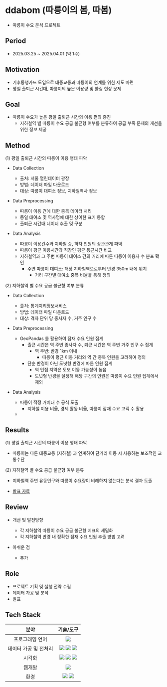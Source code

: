 # ddabom (따릉이의 봄, 따봄)
- 따릉이 수요 분석 프로젝트

## Period
- 2025.03.25 ~ 2025.04.01 (약 1주)

## Motivation
- 기후동행카드 도입으로 대중교통과 따릉이의 연계를 위한 제도 마련
- 평일 출퇴근 시간대, 따릉이의 높은 이용량 및 쏠림 현상 문제
  
## Goal
- 따릉이 수요가 높은 평일 출퇴근 시간의 이용 편의 증진
  - 지하철역 별 따릉이 수요 공급 불균형 여부를 분류하여 공급 부족 문제의 개선을 위한 정보 제공

## Method
(1) 평일 출퇴근 시간의 따릉이 이용 행태 파악
  - Data Collection
    - 출처: 서울 열린데이터 광장
    - 방법: 데이터 파일 다운로드
    - 대상: 따릉이 대여소 정보, 지하철역사 정보

  - Data Preprocessing
    - 따릉이 이용 건에 대한 중복 데이터 처리
    - 동일 대여소 및 역사명에 대한 상이한 표기 통합
    - 출퇴근 시간대 데이터 추출 및 구분
   
  - Data Analysis
    - 따릉이 이용건수와 지하철 승, 하차 인원의 상관관계 파악
    - 따릉이 평균 이용시간과 직장인 평균 통근시간 비교
    - 지하철역과 그 주변 따릉이 대여소 간의 거리에 따른 따릉이 이용자 수 분포 확인
      - 주변 따릉이 대여소: 해당 지하철역으로부터 반경 350m 내에 위치
        - 거리 구간별 대여소 중복 비율읕 통해 정의

(2) 지하철역 별 수요 공급 불균형 여부 분류
  - Data Collection
    - 출처: 통계지리정보서비스
    - 방법: 데이터 파일 다운로드
    - 대상: 격자 단위 당 종사자 수, 거주 인구 수
   
  - Data Preprocessing
    - GeoPandas 를 활용하여 잠재 수요 인원 집계
      - 출근 시간은 역 주변 종사자 수, 퇴근 시간은 역 주변 거주 인구 수 집계
        - 역 주변: 반경 1km 이내
          - 따릉이 평균 이동 거리와 역 간 중복 인원을 고려하여 정의
      - 단순 반경이 아닌 도넛형 반경에 따른 인원 집계
        - 역 인접 지역은 도보 이동 가능성이 높음
        - 도넛형 반경을 설정해 해당 구간의 인원은 따릉이 수요 인원 집계에서 제외
              
  - Data Analysis
    - 따릉이 적정 거치대 수 공식 도출
      - 지하철 이용 비율, 경제 활동 비율, 따릉이 잠재 수요 고객 수 활용
    - 

## Results
(1) 평일 출퇴근 시간의 따릉이 이용 행태 파악
  - 따릉이는 다른 대중교통 (지하철) 과 연계하여 단거리 이동 시 사용하는 보조적인 교통수단
    
(2) 지하철역 별 수요 공급 불균형 여부 분류
  - 지하철역 주변 유동인구와 따릉이 수요량이 비례하지 않는다는 분석 결과 도출

- [발표 자료](./0401_따릉이의봄.pdf)

## Review
  - 개선 및 발전방향
    - 각 지하철역 따릉이 수요 공급 불균형 지표의 세밀화
    - 각 지하철역 반경 내 정확한 잠재 수요 인원 추출 방법 고려
   
  - 아쉬운 점
    - 추가
    
## Role
  - 프로젝트 기획 및 실행 전략 수립
  - 데이터 가공 및 분석
  - 발표
    
## Tech Stack
| 분야 | 기술/도구 |
|:-:|:-:|
| 프로그래밍 언어 | <img src="https://img.shields.io/badge/Python-3776AB?style=flat-square&logo=Python&logoColor=white"/> |
| 데이터 가공 및 전처리 | <img src="https://img.shields.io/badge/GeoPandas-139C5A?style=flat-square&logo=GeoPandas&logoColor=white"/>  <img src="https://img.shields.io/badge/Pandas-150458?style=flat-square&logo=Pandas&logoColor=white"/> <img src="https://img.shields.io/badge/NumPy-013243?style=flat-square&logo=NumPy&logoColor=white"/> |
| 시각화 | <img src="https://img.shields.io/badge/Matplotlib-11557C?style=flat-square&logo=python&logoColor=white"/> <img src="https://img.shields.io/badge/Seaborn-1A5276?style=flat-square&logo=python&logoColor=white"/> <img src="https://img.shields.io/badge/Folium-77B829?style=flat-square&logo=Folium&logoColor=white"/>|
| 웹개발 | <img src="https://img.shields.io/badge/django-092E20?style=flat-square&logo=django&logoColor=white"/>|
| 환경 | <img src="https://img.shields.io/badge/Jupyter-F37626?style=flat-square&logo=Jupyter&logoColor=white"/> <img src="https://img.shields.io/badge/VSCode-007ACC?style=flat-square&logo=visualstudiocode&logoColor=white"/> |

 
